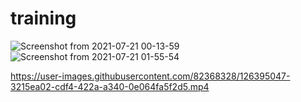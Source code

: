 # training

![Screenshot from 2021-07-21 00-13-59](https://user-images.githubusercontent.com/82368328/126394789-e959cfc4-ca30-49e7-a468-e2509de88d33.png)
![Screenshot from 2021-07-21 01-55-54](https://user-images.githubusercontent.com/82368328/126394887-cbc62ba7-6ba4-4545-86f4-41e4fa25c137.png)


https://user-images.githubusercontent.com/82368328/126395047-3215ea02-cdf4-422a-a340-0e064fa5f2d5.mp4

